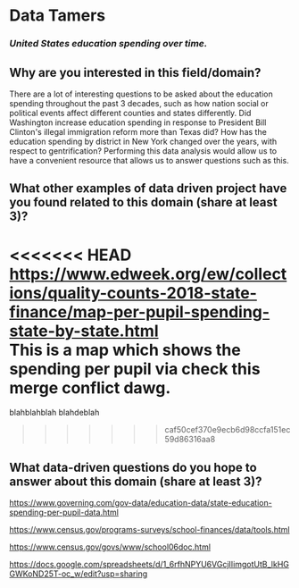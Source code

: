 # **Data Tamers**
### _United States education spending over time._
## Why are you interested in this field/domain?
There are a lot of interesting questions to be asked about the education spending
throughout the past 3 decades, such as how nation social or political events
affect different counties and states differently. Did Washington increase
education spending in response to President Bill Clinton's illegal immigration
reform more than Texas did? How has the education spending by district in New
York changed over the years, with respect to gentrification? Performing this
data analysis would allow us to have a convenient resource that allows us to
answer questions such as this.

## What other examples of data driven project have you found related to this domain (share at least 3)?
<<<<<<< HEAD
https://www.edweek.org/ew/collections/quality-counts-2018-state-finance/map-per-pupil-spending-state-by-state.html  
This is a map which shows the spending per pupil via check this merge conflict dawg.
=======
blahblahblah blahdeblah
>>>>>>> caf50cef370e9ecb6d98ccfa151ec59d86316aa8

## What data-driven questions do you hope to answer about this domain (share at least 3)?
https://www.governing.com/gov-data/education-data/state-education-spending-per-pupil-data.html

https://www.census.gov/programs-surveys/school-finances/data/tools.html

https://www.census.gov/govs/www/school06doc.html

https://docs.google.com/spreadsheets/d/1_6rfhNPYU6VGcjIIimgotUtB_lkHGGWKoND25T-oc_w/edit?usp=sharing
